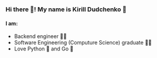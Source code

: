 ### Hi there 👋! My name is Kirill Dudchenko 🐉

#### I am:

- Backend engineer 👨‍💻
- Software Engineering (Computure Science) graduate 👨‍🎓
- Love Python 🐍 and Go 🦫
